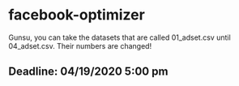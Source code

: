 # facebook-optimizer
Gunsu, you can take the datasets that are called 01_adset.csv until 04_adset.csv. Their numbers are changed!

## Deadline: 04/19/2020 5:00 pm
